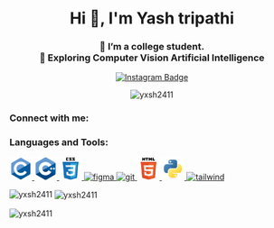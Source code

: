 <h1 align="center">Hi 👋, I'm Yash tripathi</h1>
<h3 align="center">🔭 I’m a college student. <br> 🌱 Exploring Computer Vision Artificial Intelligence</h3>
 <div id="badges" align="center">
      <a href="https://instagram.com/___.yxsh.____">
        <img src="https://img.shields.io/badge/Instagram-purple?style=for-the-badge&logo=instagram&logoColor=white" alt="Instagram Badge"/>
      </a>
  </div>

<p align="center"> <img src="https://komarev.com/ghpvc/?username=yxsh2411&label=Profile%20views&color=0e75b6&style=flat" alt="yxsh2411" /> </p>

<h3 align="left">Connect with me:</h3>
<p align="left">
</p>

<h3 align="left">Languages and Tools:</h3>
<p align="left"> <a href="https://www.cprogramming.com/" target="_blank" rel="noreferrer"> <img src="https://raw.githubusercontent.com/devicons/devicon/master/icons/c/c-original.svg" alt="c" width="40" height="40"/> </a> <a href="https://www.w3schools.com/cpp/" target="_blank" rel="noreferrer"> <img src="https://raw.githubusercontent.com/devicons/devicon/master/icons/cplusplus/cplusplus-original.svg" alt="cplusplus" width="40" height="40"/> </a> <a href="https://www.w3schools.com/css/" target="_blank" rel="noreferrer"> <img src="https://raw.githubusercontent.com/devicons/devicon/master/icons/css3/css3-original-wordmark.svg" alt="css3" width="40" height="40"/> </a> <a href="https://www.figma.com/" target="_blank" rel="noreferrer"> <img src="https://www.vectorlogo.zone/logos/figma/figma-icon.svg" alt="figma" width="40" height="40"/> </a> <a href="https://git-scm.com/" target="_blank" rel="noreferrer"> <img src="https://www.vectorlogo.zone/logos/git-scm/git-scm-icon.svg" alt="git" width="40" height="40"/> </a> <a href="https://www.w3.org/html/" target="_blank" rel="noreferrer"> <img src="https://raw.githubusercontent.com/devicons/devicon/master/icons/html5/html5-original-wordmark.svg" alt="html5" width="40" height="40"/> </a> <a href="https://www.python.org" target="_blank" rel="noreferrer"> <img src="https://raw.githubusercontent.com/devicons/devicon/master/icons/python/python-original.svg" alt="python" width="40" height="40"/> </a> <a href="https://tailwindcss.com/" target="_blank" rel="noreferrer"> <img src="https://www.vectorlogo.zone/logos/tailwindcss/tailwindcss-icon.svg" alt="tailwind" width="40" height="40"/> </a> </p>

<p><img align="left" src="https://github-readme-stats.vercel.app/api/top-langs?username=yxsh2411&show_icons=true&locale=en&layout=compact" alt="yxsh2411" /></p>

<p>&nbsp;<img align="center" src="https://github-readme-stats.vercel.app/api?username=yxsh2411&show_icons=true&locale=en" alt="yxsh2411" /></p>

<p><img align="center" src="https://github-readme-streak-stats.herokuapp.com/?user=yxsh2411&" alt="yxsh2411" /></p>

